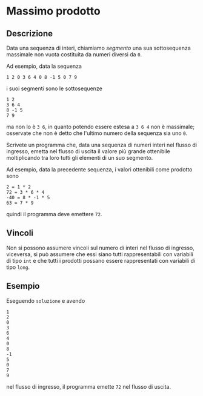 Massimo prodotto
================

Descrizione
-----------

Data una sequenza di interi, chiamiamo *segmento* una sua sottosequenza
massimale non vuota costituita da numeri diversi da `0`.

Ad esempio, data la sequenza

    1 2 0 3 6 4 0 8 -1 5 0 7 9

i suoi segmenti sono le sottosequenze

    1 2
    3 6 4
    8 -1 5
    7 9

ma non lo è `3 6`, in quanto potendo essere estesa a `3 6 4` non è massimale;
osservate che non è detto che l'ultimo numero della sequenza sia uno `0`.

Scrivete un programma che, data una sequenza di numeri interi nel flusso di
ingresso, emetta nel flusso di uscita il valore più grande ottenibile
moltiplicando tra loro tutti gli elementi di un suo segmento.

Ad esempio, data la precedente sequenza, i valori ottenibili come prodotto
sono

    2 = 1 * 2
    72 = 3 * 6 * 4
    -40 = 8 * -1 * 5
    63 = 7 * 9

quindi il programma deve emettere `72`.

Vincoli
-------

Non si possono assumere vincoli sul numero di interi nel flusso di ingresso,
viceversa, si può assumere che essi siano tutti rappresentabili con variabili
di tipo `int` e che tutti i prodotti possano essere rappresentati con variabili
di tipo `long`.


Esempio
-------

Eseguendo `soluzione` e avendo

    1
    2
    0
    3
    6
    4
    0
    8
    -1
    5
    0
    7
    9

nel flusso di ingresso, il programma emette `72` nel flusso di uscita.
